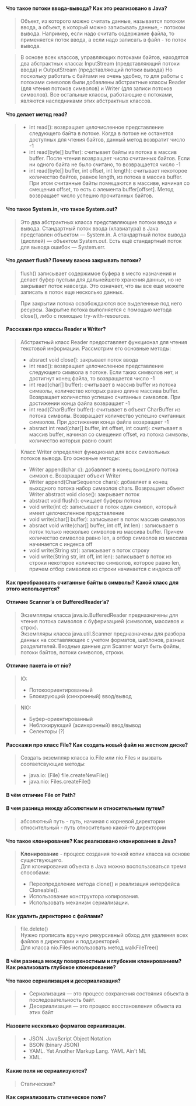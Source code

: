 #### Что такое потоки ввода-вывода? Как это реализовано в Java?
>Объект, из которого можно считать данные, называется потоком ввода,
а объект, в который можно записывать данные, - потоком вывода.
Например, если надо считать содержание файла, то применяется поток ввода,
а если надо записать в файл - то поток вывода.

>В основе всех классов, управляющих потоками байтов, находятся два абстрактных класса: InputStream (представляющий потоки ввода) и OutputStream (представляющий потоки вывода)
Но поскольку работать с байтами не очень удобно, то для работы с потоками символов были добавлены абстрактные классы Reader (для чтения потоков символов) и Writer (для записи потоков символов).
Все остальные классы, работающие с потоками, являются наследниками этих абстрактных классов.
#### Что делает метод read?
>- int read(): возвращает целочисленное представление следующего байта в потоке. Когда в потоке не останется доступных для чтения байтов, данный метод возвратит число -1
>- int read(byte[] buffer): считывает байты из потока в массив buffer. После чтения возвращает число считанных байтов. Если ни одного байта не было считано, то возвращается число -1
>- int read(byte[] buffer, int offset, int length): считывает некоторое количество байтов, равное length, из потока в массив buffer. При этом считанные байты помещаются в массиве, начиная со смещения offset, то есть с элемента buffer[offset]. Метод возвращает число успешно прочитанных байтов.
#### Что такое System.in, что такое System.out?
> Это два абстрактных класса представляющие потоки ввода и вывода.
>Стандартный поток ввода (клавиатура) в Java представлен объектом — System.in.
А стандартный поток вывода (дисплей) — объектом System.out. Есть ещё стандартный поток для вывода ошибок — System.err.
#### Что делает flush?  Почему важно закрывать потоки?
>flush() записывает содержимое буфера в место назначения и делает буфер
пустым для дальнейшего хранения данных, но не закрывает поток навсегда. Это означает, что вы все еще можете записать в поток еще несколько данных.

>При закрытии потока освобождаются все выделенные под него ресурсы. Закрытие потока выполняется с помощью метода close(), либо с помощью try-with-resources.

#### Расскажи про классы Reader и Writer?
>Абстрактный класс Reader предоставляет функционал для чтения текстовой
информации. Рассмотрим его основные методы:
>- absract void close(): закрывает поток ввода
>- int read(): возвращает целочисленное представление следующего символа в потоке.
   Если таких символов нет, и достигнут конец файла, то возвращается число -1
>- int read(char[] buffer): считывает в массив buffer из потока символы,
   количество которых равно длине массива buffer.
   Возвращает количество успешно считанных символов. При достижении конца файла возвращает -1
>- int read(CharBuffer buffer): считывает в объект CharBuffer из потока символы. Возвращает количество успешно считанных символов. При достижении конца файла возвращает -1
>- absract int read(char[] buffer, int offset, int count): считывает в массив buffer, начиная со смещения offset, из потока символы, количество которых равно count

>Класс Writer определяет функционал для всех символьных потоков вывода. Его основные методы:
>- Writer append(char c): добавляет в конец выходного потока символ c. Возвращает объект Writer
>- Writer append(CharSequence chars): добавляет в конец выходного потока набор символов chars. Возвращает объект Writer
   abstract void close(): закрывает поток
>- abstract void flush(): очищает буферы потока
>- void write(int c): записывает в поток один символ, который имеет целочисленное представление
>- void write(char[] buffer): записывает в поток массив символов
>- absract void write(char[] buffer, int off, int len) : записывает в поток только несколько символов из массива buffer. Причем количество символов равно len, а отбор символов из массива начинается с индекса off
>- void write(String str): записывает в поток строку
>- void write(String str, int off, int len): записывает в поток из строки некоторое количество символов, которое равно len, причем отбор символов из строки начинается с индекса off
#### Как преобразовать считанные байты в символы? Какой класс для этого используется?
>
#### Отличие Scanner’a от BufferedReader’a?
>Экземпляры класса java.io.BufferedReader предназначены для чтения потока символов с буферизацией (символов, массивов и строк).  
>Экземпляры класса java.util.Scanner предназначены для разбора данных на составляющие с учетом форматов, шаблонов, разных разделителей. Входные данные для Scanner могут быть файлы, потоки байтов, потоки символов, строки.
#### Отличие пакета io от nio?
>IO:
>- Потокоориентированный
>- Блокирующий (синхронный) ввод/вывод

>NIO:
>- Буфер-ориентированный
>- Неблокирующий (асинхронный) ввод/вывод
>- Селекторы (?)
#### Расскажи про класс File? Как создать новый файл на жестком диске?
> Создать экземпляр класса io.File или nio.Files и вызвать соответсвующие методы:
>- java.io: (File) file.createNewFile()
>- java.nio: Files.createFile()
#### В чём отличие File от Path?
>
#### В чем разница между абсолютным и относительным путем?
> абсолютный путь - путь, начиная с корневой директории   
> относительный - путь относительно какой-то директории
#### Что такое клонирование? Как реализовано клонирование в Java?
> <b>Клонирование</b> - процесс создания точной копии класса на основе существующего.   
> Для клонирования объекта в Java можно воспользоваться тремя способами:
>- Переопределение метода clone() и реализация интерфейса Cloneable().
>- Использование конструктора копирования.
>- Использовать механизм сериализации.
#### Как удалить директорию с файлами?
>file.delete()  
Нужно прописать вручную рекурсивный обход для удаления всех файлов в директории и поддиректорий.     
>Для класса nio.Files использовать метод walkFileTree()
#### В чём разница между поверхностным и глубоким клонированием? Как реализовать глубокое клонирование?
>
#### Что такое сериализация и десериализация?
>- Сериализация — это процесс сохранения состояния объекта в последовательность байт.
>- Десериализация — это процесс восстановления объекта из этих байт
#### Назовите несколько форматов сериализации.
>- JSON. JavaScript Object Notation
>- BSON (binary JSON)
>- YAML. Yet Another Markup Lang. YAML Ain't ML
>- XML.
#### Какие поля не сериализуются?
> Статические?
#### Как сериализовать статическое поле?
>